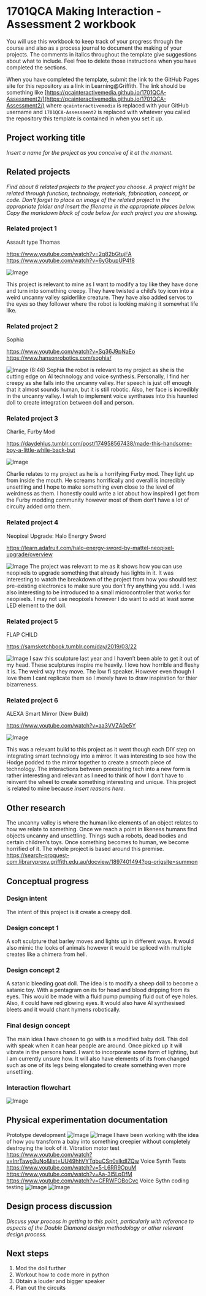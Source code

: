 # 1701QCA Making Interaction - Assessment 2 workbook

You will use this workbook to keep track of your progress through the course and also as a process journal to document the making of your projects. The comments in italics throughout the template give suggestions about what to include. Feel free to delete those instructions when you have completed the sections.

When you have completed the template, submit the link to the GitHub Pages site for this repository as a link in Learning@Griffith. The link should be something like [https://qcainteractivemedia.github.io/1701QCA-Assessment2/](https://qcainteractivemedia.github.io/1701QCA-Assessment2/) where `qcainteractivemedia` is replaced with your GitHub username and `1701QCA-Assessment2` is replaced with whatever you called the repository this template is contained in when you set it up.

## Project working title ##
*Insert a name for the project as you conceive of it at the moment.*

## Related projects ##
*Find about 6 related projects to the project you choose. A project might be related through  function, technology, materials, fabrication, concept, or code. Don't forget to place an image of the related project in the appropriate folder and insert the filename in the appropriate places below. Copy the markdown block of code below for each project you are showing.*

### Related project 1 ###

Assault type Thomas

https://www.youtube.com/watch?v=2q82bGtujFA
https://www.youtube.com/watch?v=6yGbupUP4f8

![Image](TCE.PNG)

This project is relevant to mine as I want to modify a toy like they have done and turn into something creepy. They have twisted a child’s toy icon into a weird uncanny valley spiderlike creature. They have also added servos to the eyes so they follower where the robot is looking making it somewhat life like. 

### Related project 2 ###
Sophia

https://www.youtube.com/watch?v=Sq36J9pNaEo
https://www.hansonrobotics.com/sophia/

![Image](STR.PNG)
(8:46)
Sophia the robot is relevant to my project as she is the cutting edge on AI technology and voice synthesis. Personally, I find her creepy as she falls into the uncanny valley. Her speech is just off enough that it almost sounds human, but it is still robotic. Also, her face is incredibly in the uncanny valley. I wish to implement voice synthases into this haunted doll to create integration between doll and person. 

### Related project 3 ###
Charlie, Furby Mod

https://daydehlus.tumblr.com/post/174958567438/made-this-handsome-boy-a-little-while-back-but

![Image](CFM.jpg)

Charlie relates to my project as he is a horrifying Furby mod. They light up from inside the mouth. He screams horrifically and overall is incredibly unsettling and I hope to make something even close to the level of weirdness as them. I honestly could write a lot about how inspired I get from the Furby modding community however most of them don’t have a lot of circuity added onto them.  
### Related project 4 ###
Neopixel Upgrade: Halo Energry Sword

https://learn.adafruit.com/halo-energy-sword-by-mattel-neopixel-upgrade/overview

![Image](HSS.jpg)
The project was relevant to me as it shows how you can use neopixels to upgrade something that already has lights in it. It was interesting to watch the breakdown of the project from how you should test pre-existing electronics to make sure you don’t fry anything you add. I was also interesting to be introduced to a small microcontroller that works for neopixels. I may not use neopixels however I do want to add at least some LED element to the doll. 

### Related project 5 ###
FLAP CHILD 

https://samsketchbook.tumblr.com/day/2019/03/22

![Image](FC.png)
I saw this sculpture last year and I haven’t been able to get it out of my head. These sculptures inspire me heavily. I love how horrible and fleshy it is. The weird way they move. The low fi speaker. However even though I love them I cant replicate them so I merely have to draw inspiration for thier bizarreness. 

### Related project 6 ###
ALEXA Smart Mirror (New Build)

https://www.youtube.com/watch?v=aa3VVZA0e5Y

![Image](MM.PNG)

This was a relevant build to this project as it went though each DIY step on integrating smart technology into a mirror. It was interesting to see how the Hodge podded to the mirror together to create a smooth piece of technology. The interactions between preexisting tech into a new form is rather interesting and relevant as I need to think of how I don’t have to reinvent the wheel to create something interesting and unique. 
This project is related to mine because *insert reasons here*.

## Other research ##
The uncanny valley is where the human like elements of an object relates to how we relate to something. Once we reach a point in likeness humans find objects uncanny and unsettling. Things such a robots, dead bodies and certain children’s toys. Once something becomes to human, we become horrified of it. The whole project is based around this premise. 
https://search-proquest-com.libraryproxy.griffith.edu.au/docview/1897401494?pq-origsite=summon

## Conceptual progress ##

### Design intent ###
The intent of this project is it create a creepy doll.

### Design concept 1 ###
A soft sculpture that barley moves and lights up in different ways. It would also mimic the looks of animals however it would be spliced with multiple creates like a chimera from hell.

### Design concept 2 ###
A satanic bleeding goat doll. The idea is to modify a sheep doll to become a satanic toy. With a pentagram on its for head and blood dripping from its eyes. This would be made with a fluid pump pumping fluid out of eye holes. Also, it could have red glowing eyes. It would also have AI synthesised bleets and it would chant hymens robotically. 

### Final design concept ###
The main idea I have chosen to go with is a modified baby doll. This doll with speak when it can hear people are around. Once picked up it will vibrate in the persons hand. I want to incorporate some form of lighting, but I am currently unsure how. It will also have elements of its from changed such as one of its legs being elongated to create something even more unsettling. 

### Interaction flowchart ###

![Image](IFC.png)

## Physical experimentation documentation ##
Prototype development 
![Image](CH1.png)
![Image](CH1.png)
I have been working with the idea of how you transform a baby into something creepier without completely destroying the look of it.
Vibration motor test
https://www.youtube.com/watch?v=InrTawg3uNo&list=UU49hhVYTqbuCSn0slkdIZQw
Voice Synth Tests
https://www.youtube.com/watch?v=5-L6RR9OpuM
https://www.youtube.com/watch?v=Aa-3l5LpDfM
https://www.youtube.com/watch?v=CFRWFOBoCvc
Voice Sythn coding testing
![Image](CS1.PNG)
![Image](CS2.PNG)
## Design process discussion ##
*Discuss your process in getting to this point, particularly with reference to aspects of the Double Diamond design methodology or other relevant design process.*

## Next steps ##
1.	Mod the doll further
2.	Workout how to code more in python
3.	Obtain a louder and bigger speaker
4.	Plan out the circuits 

